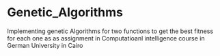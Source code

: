 # Genetic_Algorithms
Implementing genetic Algorithms for two functions to get the best fitness for each one as as assignment in Computatioanl intelligence course in German University in Cairo
